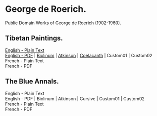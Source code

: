 # George de Roerich.

Public Domain Works of George de Roerich (1902-1960).

## Tibetan Paintings.

[English - Plain Text](tibetan-paintings/full-text-english.md)  
[English - PDF](https://cdn.solaranamnesis.com/GeorgeRoerich/tibetan-paintings-1925-english.pdf) | [Biolinum](https://cdn.solaranamnesis.com/GeorgeRoerich/tibetan-paintings-1925-english-biolinum.pdf) | [Atkinson](https://cdn.solaranamnesis.com/GeorgeRoerich/tibetan-paintings-1925-english-atkinson.pdf) | [Coelacanth](https://cdn.solaranamnesis.com/GeorgeRoerich/tibetan-paintings-1925-english-coelacanth.pdf) | Custom01 | Custom02  
French - Plain Text  
French - PDF  

## The Blue Annals.

English - Plain Text  
English - PDF | Biolinum | Atkinson | Cursive | Custom01 | Custom02  
French - Plain Text  
French - PDF  
